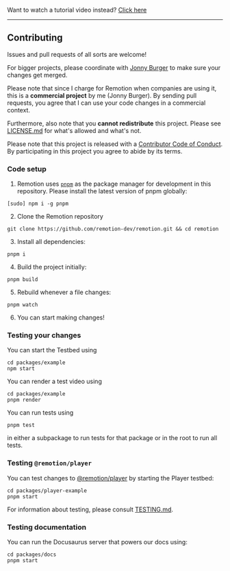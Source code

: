 Want to watch a tutorial video instead? [Click here](https://www.youtube.com/watch?v=tgBfJw2tET8)

---

## Contributing

Issues and pull requests of all sorts are welcome!

For bigger projects, please coordinate with [Jonny Burger](https://jonny.io) to make sure your changes get merged.

Please note that since I charge for Remotion when companies are using it, this is a **commercial project** by me (Jonny Burger). By sending pull requests, you agree that I can use your code changes in a commercial context.

Furthermore, also note that you **cannot redistribute** this project. Please see [LICENSE.md](LICENSE.md) for what's allowed and what's not.

Please note that this project is released with a [Contributor Code of Conduct](CODE-OF-CONDUCT.md). By participating in this project you agree to abide by its terms.

### Code setup

1. Remotion uses [`pnpm`](https://pnpm.io/) as the package manager for development in this repository. Please install the latest version of pnpm globally:

```console
[sudo] npm i -g pnpm
```

2. Clone the Remotion repository

```console
git clone https://github.com/remotion-dev/remotion.git && cd remotion
```

3. Install all dependencies:

```console
pnpm i
```

4. Build the project initially:

```console
pnpm build
```

5. Rebuild whenever a file changes:

```console
pnpm watch
```

6. You can start making changes!

### Testing your changes

You can start the Testbed using

```console
cd packages/example
npm start
```

You can render a test video using

```console
cd packages/example
pnpm render
```

You can run tests using

```console
pnpm test
```

in either a subpackage to run tests for that package or in the root to run all tests.

### Testing `@remotion/player`

You can test changes to [@remotion/player](https://remotion.dev/docs/player) by starting the Player testbed:

```console
cd packages/player-example
pnpm start
```

For information about testing, please consult [TESTING.md](./TESTING.md).

### Testing documentation

You can run the Docusaurus server that powers our docs using:

```console
cd packages/docs
pnpm start
```
